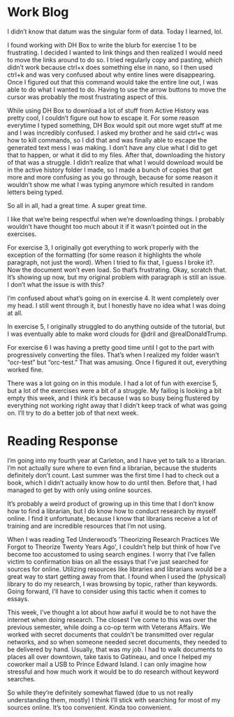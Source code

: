 # Work Blog

I didn’t know that datum was the singular form of data. Today I learned, lol.

I found working with DH Box to write the blurb for exercise 1 to be frustrating. I decided I wanted to link things and then realized I would need to move the links around to do so. I tried regularly copy and pasting, which didn’t work because ctrl+x does something else in nano, so I then used ctrl+k and was very confused about why entire lines were disappearing. Once I figured out that this command would take the entire line out, I was able to do what I wanted to do. Having to use the arrow buttons to move the cursor was probably the most frustrating aspect of this. 

While using DH Box to download a lot of stuff from Active History was pretty cool, I couldn’t figure out how to escape it. For some reason everytime I typed something, DH Box would spit out more wget stuff at me and I was incredibly confused. I asked my brother and he said ctrl+c was how to kill commands, so I did that and was finally able to escape the generated text mess I was making. I don’t have any clue what I did to get that to happen, or what it did to my files. After that, downloading the history of that was a struggle. I didn’t realize that what I would download would be in the active history folder I made, so I made a bunch of copies that get more and more confusing as you go through, because for some reason it wouldn’t show me what I was typing anymore which resulted in random letters being typed. 

So all in all, had a great time. A super great time. 

I like that we’re being respectful when we’re downloading things. I probably wouldn’t have thought too much about it if it wasn’t pointed out in the exercises. 

For exercise 3, I originally got everything to work properly with the exception of the formatting (for some reason it highlights the whole paragraph, not just the word). When I tried to fix that, I guess I broke it?. Now the document won’t even load. So that’s frustrating. Okay, scratch that. It’s showing up now, but my original problem with paragraph is still an issue. I don’t what the issue is with this?

I’m confused about what’s going on in exercise 4. It went completely over my head. I still went through it, but I honestly have no idea what I was doing at all. 

In exercise 5, I originally struggled to do anything outside of the tutorial, but I was eventually able to make word clouds for @dril and @realDonaldTrump. 

For exercise 6 I was having a pretty good time until I got to the part with progressively converting the files. That’s when I realized my folder wasn’t “ocr-test” but “orc-test.” That was amusing. Once I figured it out, everything worked fine. 

There was a lot going on in this module. I had a lot of fun with exercise 5, but a lot of the exercises were a bit of a struggle. My faillog is looking a bit empty this week, and I think it’s because I was so busy being flustered by everything not working right away that I didn’t keep track of what was going on. I’ll try to do a better job of that next week. 

# Reading Response

I’m going into my fourth year at Carleton, and I have yet to talk to a librarian. I’m not actually sure where to even find a librarian, because the students definitely don’t count. Last summer was the first time I had to check out a book, which I didn’t actually know how to do until then. Before that, I had managed to get by with only using online sources. 

It’s probably a weird product of growing up in this time that I don’t know how to find a librarian, but I do know how to conduct research by myself online. I find it unfortunate, because I know that librarians receive a lot of training and are incredible resources that I’m not using. 

When I was reading Ted Underwood’s 'Theorizing Research Practices We Forgot to Theorize Twenty Years Ago', I couldn’t help but think of how I’ve become too accustomed to using search engines. I worry that I’ve fallen victim to confirmation bias on all the essays that I’ve just searched for sources for online. Utilizing resources like libraries and librarians would be a great way to start getting away from that. I found when I used the (physical) library to do my research, I was browsing by topic, rather than keywords. Going forward, I’ll have to consider using this tactic when it comes to essays. 

This week, I’ve thought a lot about how awful it would be to not have the internet when doing research. The closest I’ve come to this was over the previous semester, while doing a co-op term with Veterans Affairs. We worked with secret documents that couldn’t be transmitted over regular networks, and so when someone needed secret documents, they needed to be delivered by hand. Usually, that was my job. I had to walk documents to places all over downtown, take taxis to Gatineau, and once I helped my coworker mail a USB to Prince Edward Island. I can only imagine how stressful and how much work it would be to do research without keyword searches. 

So while they’re definitely somewhat flawed (due to us not really understanding them, mostly) I think I’ll stick with searching for most of my sources online. It’s too convenient. Kinda too convenient. 
